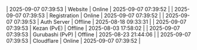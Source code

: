 | 2025-09-07 07:39:53 | Website | Online | 2025-09-07 07:39:52 |
| 2025-09-07 07:39:53 | Registration | Online | 2025-09-07 07:39:52 |
| 2025-09-07 07:39:53 | Auth Server | Offline | 2025-08-18 09:33:31 |
| 2025-09-07 07:39:53 | Kezan (PvE) | Offline | 2025-08-03 17:58:02 |
| 2025-09-07 07:39:53 | Gurubashi (PvP) | Offline | 2025-08-23 21:44:06 |
| 2025-09-07 07:39:53 | Cloudflare | Online | 2025-09-07 07:39:52 |
